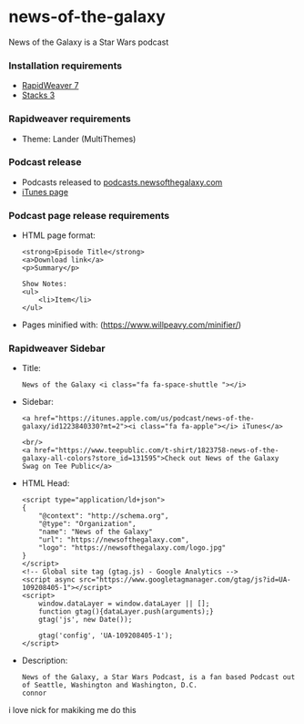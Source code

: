 # news-of-the-galaxy
News of the Galaxy is a Star Wars podcast

### Installation requirements

- [RapidWeaver 7](https://www.realmacsoftware.com/rapidweaver/)
- [Stacks 3](yourhead.com/stacks/)

### Rapidweaver requirements

- Theme: Lander (MultiThemes)

### Podcast release

- Podcasts released to [podcasts.newsofthegalaxy.com](podcasts.newsofthegalaxy.com)
- [iTunes page](https://itunes.apple.com/us/podcast/news-of-the-galaxy/id1223840330?mt=2)

### Podcast page release requirements

- HTML page format:

      <strong>Episode Title</strong>
      <a>Download link</a>
      <p>Summary</p>
      
      Show Notes:
      <ul>
          <li>Item</li>
      </ul>

- Pages minified with: (https://www.willpeavy.com/minifier/)

### Rapidweaver Sidebar

- Title:

      News of the Galaxy <i class="fa fa-space-shuttle "></i>

- Sidebar:

      <a href="https://itunes.apple.com/us/podcast/news-of-the-galaxy/id1223840330?mt=2"><i class="fa fa-apple"></i> iTunes</a>
        
      <br/>
      <a href="https://www.teepublic.com/t-shirt/1823758-news-of-the-galaxy-all-colors?store_id=131595">Check out News of the Galaxy Swag on Tee Public</a>

- HTML Head:

      <script type="application/ld+json">
      {
          "@context": "http://schema.org",
          "@type": "Organization",
          "name": "News of the Galaxy"
          "url": "https://newsofthegalaxy.com",
          "logo": "https://newsofthegalaxy.com/logo.jpg"
      }
      </script>
      <!-- Global site tag (gtag.js) - Google Analytics -->
      <script async src="https://www.googletagmanager.com/gtag/js?id=UA-109208405-1"></script>
      <script>
          window.dataLayer = window.dataLayer || [];
          function gtag(){dataLayer.push(arguments);}
          gtag('js', new Date());
          
          gtag('config', 'UA-109208405-1');
      </script>

- Description:

      News of the Galaxy, a Star Wars Podcast, is a fan based Podcast out of Seattle, Washington and Washington, D.C.
      connor
i love nick for makiking me do this
